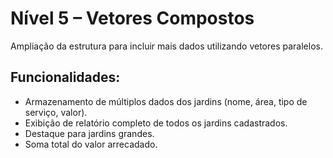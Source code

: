 # Nível 5 – Vetores Compostos

Ampliação da estrutura para incluir mais dados utilizando vetores paralelos.

## Funcionalidades:
- Armazenamento de múltiplos dados dos jardins (nome, área, tipo de serviço, valor).
- Exibição de relatório completo de todos os jardins cadastrados.
- Destaque para jardins grandes.
- Soma total do valor arrecadado.
